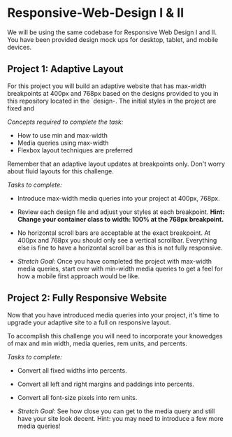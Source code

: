 # Responsive-Web-Design I & II

We will be using the same codebase for Responsive Web Design I and II.  You have been provided design mock ups for desktop, tablet, and mobile devices.  

## Project 1: Adaptive Layout

For this project you will build an adaptive website that has max-width breakpoints at 400px and 768px based on the designs provided to you in this repository located in the `design-.  The initial styles in the project are fixed and 


*Concepts required to complete the task:*
* How to use min and max-width
* Media queries using max-width
* Flexbox layout techniques are preferred

Remember that an adaptive layout updates at breakpoints only.  Don't worry about fluid layouts for this challenge.

*Tasks to complete:*
* Introduce max-width media queries into your project at 400px, 768px.  
* Review each design file and adjust your styles at each breakpoint. **Hint: Change your container class to width: 100% at the 768px breakpoint.**
* No horizontal scroll bars are acceptable at the exact breakpoint.  At 400px and 768px you should only see a vertical scrollbar.  Everything else is fine to have a horizontal scroll bar as this is not fully responsive.

* *Stretch Goal:* Once you have completed the project with max-width media queries, start over with min-width media queries to get a feel for how a mobile first approach would be like.


## Project 2: Fully Responsive Website

Now that you have introduced media queries into your project, it's time to upgrade your adaptive site to a full on responsive layout.  

To accomplish this challenge you will need to incorporate your knowedges of max and min width, media queries, rem units, and percents.

*Tasks to complete:*
* Convert all fixed widths into percents.
* Convert all left and right margins and paddings into percents.
* Convert all font-size pixels into rem units.

* *Stretch Goal:* See how close you can get to the media query and still have your site look decent.  Hint: you may need to introduce a few more media queries!